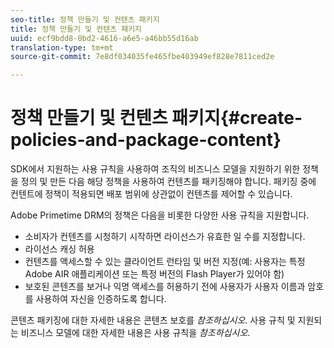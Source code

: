 ```yaml
---
seo-title: 정책 만들기 및 컨텐츠 패키지
title: 정책 만들기 및 컨텐츠 패키지
uuid: ecf9bdd8-0bd2-4616-a6e5-a46bb55d16ab
translation-type: tm+mt
source-git-commit: 7e8df034035fe465fbe403949ef828e7811ced2e

---
```



# 정책 만들기 및 컨텐츠 패키지{#create-policies-and-package-content}

SDK에서 지원하는 사용 규칙을 사용하여 조직의 비즈니스 모델을 지원하기 위한 정책을 정의 및 만든 다음 해당 정책을 사용하여 컨텐츠를 패키징해야 합니다. 패키징 중에 컨텐트에 정책이 적용되면 배포 범위에 상관없이 컨텐츠를 제어할 수 있습니다.

Adobe Primetime DRM의 정책은 다음을 비롯한 다양한 사용 규칙을 지원합니다.

* 소비자가 컨텐츠를 시청하기 시작하면 라이선스가 유효한 일 수를 지정합니다.
* 라이선스 캐싱 허용
* 컨텐츠를 액세스할 수 있는 클라이언트 런타임 및 버전 지정(예: 사용자는 특정 Adobe AIR 애플리케이션 또는 특정 버전의 Flash Player가 있어야 함)
* 보호된 콘텐츠를 보거나 익명 액세스를 허용하기 전에 사용자가 사용자 이름과 암호를 사용하여 자신을 인증하도록 합니다.

콘텐츠 패키징에 대한 자세한 내용은 콘텐츠 보호를 *참조하십시오*. 사용 규칙 및 지원되는 비즈니스 모델에 대한 자세한 내용은 사용 규칙을 *참조하십시오*.
